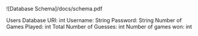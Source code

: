 ![Database Schema]/docs/schema.pdf

Users Database
    URI: int
    Username: String
    Password: String
    Number of Games Played: int
    Total Number of Guesses: int
    Number of games won: int

